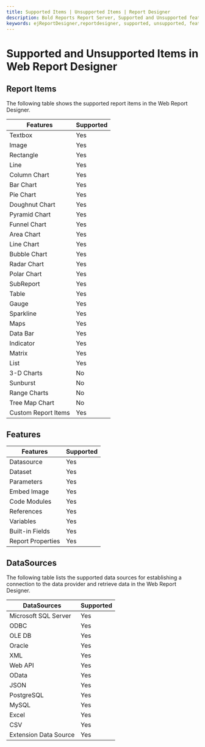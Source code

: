 ```yaml
---
title: Supported Items | Unsupported Items | Report Designer
description: Bold Reports Report Server, Supported and Unsupported features, data source, report items in Web Report Designer
keywords: ejReportDesigner,reportdesigner, supported, unsupported, features web designer
---
```


# Supported and Unsupported Items in Web Report Designer

## Report Items

The following table shows the supported report items in the Web Report Designer.

| Features            | Supported |
|---------------------|-----------|
| Textbox             | Yes       |
| Image               | Yes       |
| Rectangle           | Yes       |
| Line                | Yes       |
| Column Chart        | Yes       |
| Bar Chart           | Yes       |
| Pie Chart           | Yes       |
| Doughnut Chart      | Yes       |
| Pyramid Chart       | Yes       |
| Funnel Chart        | Yes       |
| Area Chart          | Yes       |
| Line Chart          | Yes       |
| Bubble Chart        | Yes       |
| Radar Chart         | Yes       |
| Polar Chart         | Yes       |
| SubReport           | Yes       |
| Table               | Yes       |
| Gauge               | Yes       |
| Sparkline           | Yes       |
| Maps                | Yes       |
| Data Bar            | Yes       |
| Indicator           | Yes       |
| Matrix              | Yes       |
| List                | Yes       |
| 3-D Charts          | No        |
| Sunburst            | No        |
| Range Charts        | No        |
| Tree Map Chart      | No        |
| Custom Report Items | Yes       |

## Features

| Features          | Supported |
|-------------------|-----------|
| Datasource        | Yes       |
| Dataset           | Yes       |
| Parameters        | Yes       |
| Embed Image       | Yes       |
| Code Modules      | Yes       |
| References        | Yes       |
| Variables         | Yes       |
| Built-in Fields   | Yes       |
| Report Properties | Yes       |

## DataSources

The following table lists the supported data sources for establishing a connection to the data provider and retrieve data in the Web Report Designer.

| DataSources           | Supported |
|-----------------------|-----------|
| Microsoft SQL Server  | Yes       |
| ODBC                  | Yes       |
| OLE DB                | Yes       |
| Oracle                | Yes       |
| XML                   | Yes       |
| Web API               | Yes       |
| OData                 | Yes       |
| JSON                  | Yes       |
| PostgreSQL            | Yes       |
| MySQL                 | Yes       |
| Excel                 | Yes       |
| CSV                   | Yes       |
| Extension Data Source | Yes       |
